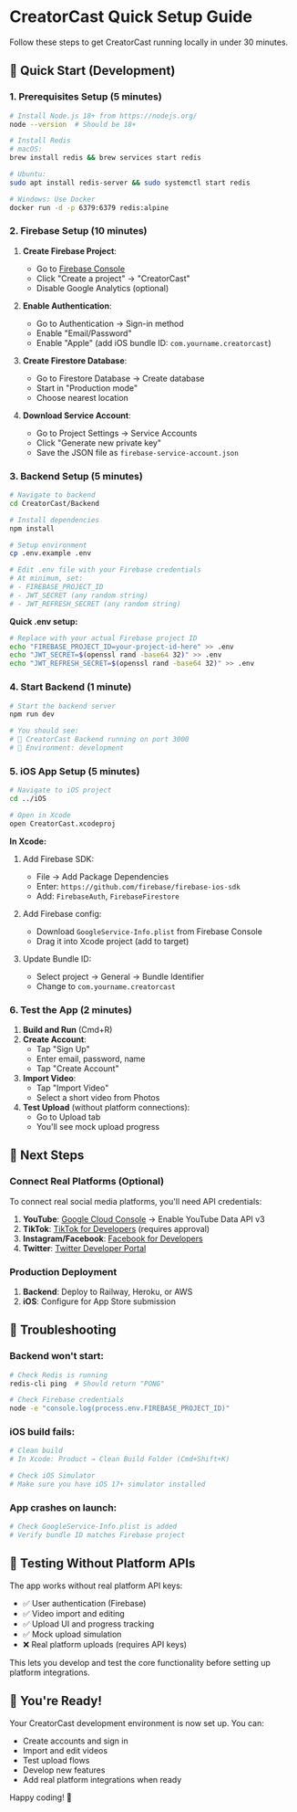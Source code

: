 # CreatorCast Quick Setup Guide

Follow these steps to get CreatorCast running locally in under 30 minutes.

## 🚀 Quick Start (Development)

### 1. Prerequisites Setup (5 minutes)

```bash
# Install Node.js 18+ from https://nodejs.org/
node --version  # Should be 18+

# Install Redis
# macOS:
brew install redis && brew services start redis

# Ubuntu:
sudo apt install redis-server && sudo systemctl start redis

# Windows: Use Docker
docker run -d -p 6379:6379 redis:alpine
```

### 2. Firebase Setup (10 minutes)

1. **Create Firebase Project**:
   - Go to [Firebase Console](https://console.firebase.google.com/)
   - Click "Create a project" → "CreatorCast"
   - Disable Google Analytics (optional)

2. **Enable Authentication**:
   - Go to Authentication → Sign-in method
   - Enable "Email/Password"
   - Enable "Apple" (add iOS bundle ID: `com.yourname.creatorcast`)

3. **Create Firestore Database**:
   - Go to Firestore Database → Create database
   - Start in "Production mode"
   - Choose nearest location

4. **Download Service Account**:
   - Go to Project Settings → Service Accounts
   - Click "Generate new private key"
   - Save the JSON file as `firebase-service-account.json`

### 3. Backend Setup (5 minutes)

```bash
# Navigate to backend
cd CreatorCast/Backend

# Install dependencies
npm install

# Setup environment
cp .env.example .env

# Edit .env file with your Firebase credentials
# At minimum, set:
# - FIREBASE_PROJECT_ID
# - JWT_SECRET (any random string)
# - JWT_REFRESH_SECRET (any random string)
```

**Quick .env setup:**
```bash
# Replace with your actual Firebase project ID
echo "FIREBASE_PROJECT_ID=your-project-id-here" >> .env
echo "JWT_SECRET=$(openssl rand -base64 32)" >> .env
echo "JWT_REFRESH_SECRET=$(openssl rand -base64 32)" >> .env
```

### 4. Start Backend (1 minute)

```bash
# Start the backend server
npm run dev

# You should see:
# 🚀 CreatorCast Backend running on port 3000
# 📱 Environment: development
```

### 5. iOS App Setup (5 minutes)

```bash
# Navigate to iOS project
cd ../iOS

# Open in Xcode
open CreatorCast.xcodeproj
```

**In Xcode:**
1. Add Firebase SDK:
   - File → Add Package Dependencies
   - Enter: `https://github.com/firebase/firebase-ios-sdk`
   - Add: `FirebaseAuth`, `FirebaseFirestore`

2. Add Firebase config:
   - Download `GoogleService-Info.plist` from Firebase Console
   - Drag it into Xcode project (add to target)

3. Update Bundle ID:
   - Select project → General → Bundle Identifier
   - Change to `com.yourname.creatorcast`

### 6. Test the App (2 minutes)

1. **Build and Run** (Cmd+R)
2. **Create Account**:
   - Tap "Sign Up"
   - Enter email, password, name
   - Tap "Create Account"
3. **Import Video**:
   - Tap "Import Video"
   - Select a short video from Photos
4. **Test Upload** (without platform connections):
   - Go to Upload tab
   - You'll see mock upload progress

## 🎯 Next Steps

### Connect Real Platforms (Optional)

To connect real social media platforms, you'll need API credentials:

1. **YouTube**: [Google Cloud Console](https://console.cloud.google.com/) → Enable YouTube Data API v3
2. **TikTok**: [TikTok for Developers](https://developers.tiktok.com/) (requires approval)
3. **Instagram/Facebook**: [Facebook for Developers](https://developers.facebook.com/)
4. **Twitter**: [Twitter Developer Portal](https://developer.twitter.com/)

### Production Deployment

1. **Backend**: Deploy to Railway, Heroku, or AWS
2. **iOS**: Configure for App Store submission

## 🐛 Troubleshooting

### Backend won't start:
```bash
# Check Redis is running
redis-cli ping  # Should return "PONG"

# Check Firebase credentials
node -e "console.log(process.env.FIREBASE_PROJECT_ID)"
```

### iOS build fails:
```bash
# Clean build
# In Xcode: Product → Clean Build Folder (Cmd+Shift+K)

# Check iOS Simulator
# Make sure you have iOS 17+ simulator installed
```

### App crashes on launch:
```bash
# Check GoogleService-Info.plist is added
# Verify bundle ID matches Firebase project
```

## 📱 Testing Without Platform APIs

The app works without real platform API keys:

- ✅ User authentication (Firebase)
- ✅ Video import and editing
- ✅ Upload UI and progress tracking
- ✅ Mock upload simulation
- ❌ Real platform uploads (requires API keys)

This lets you develop and test the core functionality before setting up platform integrations.

## 🎉 You're Ready!

Your CreatorCast development environment is now set up. You can:

- Create accounts and sign in
- Import and edit videos
- Test upload flows
- Develop new features
- Add real platform integrations when ready

Happy coding! 🚀